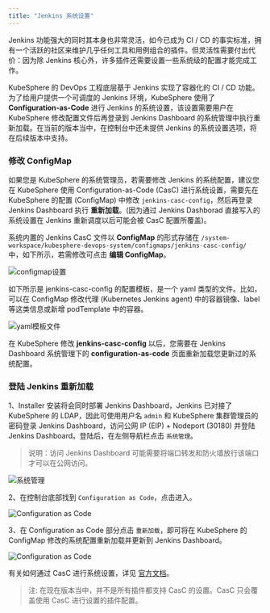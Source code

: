 ```yaml
---
title: "Jenkins 系统设置" 
---
```


Jenkins 功能强大的同时其本身也非常灵活，如今已成为 CI / CD 的事实标准，拥有一个活跃的社区来维护几乎任何工具和用例组合的插件。但灵活性需要付出代价：因为除 Jenkins 核心外，许多插件还需要设置一些系统级的配置才能完成工作。

KubeSphere 的 DevOps 工程底层基于 Jenkins 实现了容器化的 CI / CD 功能。为了给用户提供一个可调度的 Jenkins 环境，KubeSphere 使用了 **Configuration-as-Code** 进行 Jenkins 的系统设置，该设置需要用户在 KubeSphere 修改配置文件后再登录到 Jenkins Dashboard 的系统管理中执行重新加载。在当前的版本当中，在控制台中还未提供 Jenkins 的系统设置选项，将在后续版本中支持。

### 修改 ConfigMap

如果您是 KubeSphere 的系统管理员，若需要修改 Jenkins 的系统配置，建议您在 KubeSphere 使用 Configuration-as-Code (CasC) 进行系统设置，需要先在 KubeSphere 的配置 (ConfigMap) 中修改 `jenkins-casc-config`，然后再登录 Jenkins Dashboard 执行 **重新加载**。(因为通过 Jenkins Dashborad 直接写入的系统设置在 Jenkins 重新调度以后可能会被 CasC 配置所覆盖)。

系统内置的 Jenkins CasC 文件以 **ConfigMap** 的形式存储在 `/system-workspace/kubesphere-devops-system/configmaps/jenkins-casc-config/` 中，如下所示，若需修改可点击 **编辑 ConfigMap**。

![configmap设置](/jenkins-setting-configmap.png)

如下所示是 jenkins-casc-config 的配置模板，是一个 yaml 类型的文件。比如，可以在 ConfigMap 修改代理 (Kubernetes Jenkins agent) 中的容器镜像、label 等这类信息或新增 podTemplate 中的容器。

![yaml模板文件](/jenkins-casc.png)

在 KubeSphere 修改 **jenkins-casc-config** 以后，您需要在 Jenkins Dashboard 系统管理下的 **configuration-as-code** 页面重新加载您更新过的系统配置。

### 登陆 Jenkins 重新加载



1、Installer 安装将会同时部署 Jenkins Dashboard，Jenkins 已对接了 KubeSphere 的 LDAP，因此可使用用户名 `admin` 和 KubeSphere 集群管理员的密码登录 Jenkins Dashboard，访问公网 IP (EIP) + Nodeport (30180) 并登陆 Jenkins Dashboard。登陆后，在左侧导航栏点击 `系统管理`。

> 说明：访问 Jenkins Dashboard 可能需要将端口转发和防火墙放行该端口才可以在公网访问。

![系统管理](/jenkins-setting-1.png)

2、在控制台底部找到 `Configuration as Code`，点击进入。

![Configuration as Code](/jenkins-setting-2.png)

3、在 Configuration as Code 部分点击 `重新加载`，即可将在 KubeSphere 的 ConfigMap 修改的系统配置重新加载并更新到 Jenkins Dashboard。

![Configuration as Code](/jenkins-setting-3.png)


有关如何通过 CasC 进行系统设置，详见 [官方文档](https://github.com/jenkinsci/configuration-as-code-plugin)。

> 注: 在现在版本当中，并不是所有插件都支持 CasC 的设置。CasC 只会覆盖使用 CasC 进行设置的插件配置。

